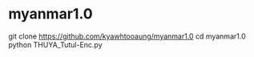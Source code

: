 # myanmar1.0
git clone https://github.com/kyawhtooaung/myanmar1.0
cd myanmar1.0
python THUYA_Tutul-Enc.py
